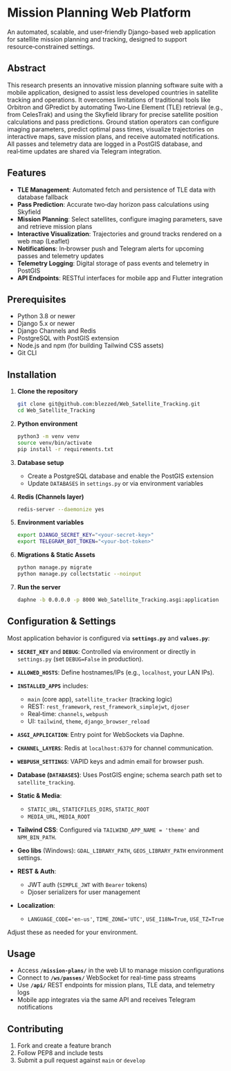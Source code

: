 # Mission Planning Web Platform

An automated, scalable, and user‑friendly Django-based web application for satellite mission planning and tracking, designed to support resource‑constrained settings.

## Abstract

This research presents an innovative mission planning software suite with a mobile application, designed to assist less developed countries in satellite tracking and operations. It overcomes limitations of traditional tools like Orbitron and GPredict by automating Two‑Line Element (TLE) retrieval (e.g., from CelesTrak) and using the Skyfield library for precise satellite position calculations and pass predictions. Ground station operators can configure imaging parameters, predict optimal pass times, visualize trajectories on interactive maps, save mission plans, and receive automated notifications. All passes and telemetry data are logged in a PostGIS database, and real‑time updates are shared via Telegram integration.

## Features

* **TLE Management**: Automated fetch and persistence of TLE data with database fallback
* **Pass Prediction**: Accurate two‑day horizon pass calculations using Skyfield
* **Mission Planning**: Select satellites, configure imaging parameters, save and retrieve mission plans
* **Interactive Visualization**: Trajectories and ground tracks rendered on a web map (Leaflet)
* **Notifications**: In‑browser push and Telegram alerts for upcoming passes and telemetry updates
* **Telemetry Logging**: Digital storage of pass events and telemetry in PostGIS
* **API Endpoints**: RESTful interfaces for mobile app and Flutter integration

## Prerequisites

* Python 3.8 or newer
* Django 5.x or newer
* Django Channels and Redis
* PostgreSQL with PostGIS extension
* Node.js and npm (for building Tailwind CSS assets)
* Git CLI

## Installation

1. **Clone the repository**

   ```bash
   git clone git@github.com:blezzed/Web_Satellite_Tracking.git
   cd Web_Satellite_Tracking
   ```
2. **Python environment**

   ```bash
   python3 -m venv venv
   source venv/bin/activate
   pip install -r requirements.txt
   ```
3. **Database setup**

   * Create a PostgreSQL database and enable the PostGIS extension
   * Update `DATABASES` in `settings.py` or via environment variables
4. **Redis (Channels layer)**

   ```bash
   redis-server --daemonize yes
   ```
5. **Environment variables**

   ```bash
   export DJANGO_SECRET_KEY="<your-secret-key>"
   export TELEGRAM_BOT_TOKEN="<your-bot-token>"
   ```
6. **Migrations & Static Assets**

   ```bash
   python manage.py migrate
   python manage.py collectstatic --noinput
   ```
7. **Run the server**

   ```bash
   daphne -b 0.0.0.0 -p 8000 Web_Satellite_Tracking.asgi:application
   ```

## Configuration & Settings

Most application behavior is configured via **`settings.py`** and **`values.py`**:

* **`SECRET_KEY`** and **`DEBUG`**: Controlled via environment or directly in `settings.py` (set `DEBUG=False` in production).
* **`ALLOWED_HOSTS`**: Define hostnames/IPs (e.g., `localhost`, your LAN IPs).
* **`INSTALLED_APPS`** includes:

  * `main` (core app), `satellite_tracker` (tracking logic)
  * REST: `rest_framework`, `rest_framework_simplejwt`, `djoser`
  * Real‑time: `channels`, `webpush`
  * UI: `tailwind`, `theme`, `django_browser_reload`
* **`ASGI_APPLICATION`**: Entry point for WebSockets via Daphne.
* **`CHANNEL_LAYERS`**: Redis at `localhost:6379` for channel communication.
* **`WEBPUSH_SETTINGS`**: VAPID keys and admin email for browser push.
* **Database (`DATABASES`)**: Uses PostGIS engine; schema search path set to `satellite_tracking`.
* **Static & Media**:

  * `STATIC_URL`, `STATICFILES_DIRS`, `STATIC_ROOT`
  * `MEDIA_URL`, `MEDIA_ROOT`
* **Tailwind CSS**: Configured via `TAILWIND_APP_NAME = 'theme'` and `NPM_BIN_PATH`.
* **Geo libs** (Windows): `GDAL_LIBRARY_PATH`, `GEOS_LIBRARY_PATH` environment settings.
* **REST & Auth**:

  * JWT auth (`SIMPLE_JWT` with `Bearer` tokens)
  * Djoser serializers for user management
* **Localization**:

  * `LANGUAGE_CODE='en-us'`, `TIME_ZONE='UTC'`, `USE_I18N=True`, `USE_TZ=True`

Adjust these as needed for your environment.

## Usage

* Access **`/mission-plans/`** in the web UI to manage mission configurations
* Connect to **`/ws/passes/`** WebSocket for real-time pass streams
* Use **`/api/`** REST endpoints for mission plans, TLE data, and telemetry logs
* Mobile app integrates via the same API and receives Telegram notifications


## Contributing

1. Fork and create a feature branch
2. Follow PEP8 and include tests
3. Submit a pull request against `main` or `develop`


